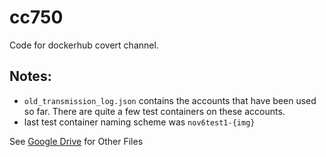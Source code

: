 # cc750
Code for dockerhub covert channel.

## Notes:
- `old_transmission_log.json` contains the accounts that have been used so far. There are quite a few test containers on these accounts.
- last test container naming scheme was `nov6test1-{img}`


See [Google Drive](https://drive.google.com/drive/u/1/folders/0AN4LDkZ6pJVnUk9PVA) for Other Files 
